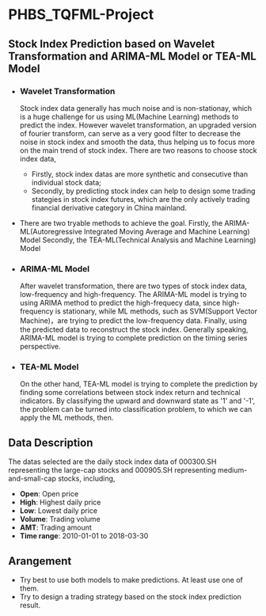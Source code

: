 # PHBS_TQFML-Project

## Stock Index Prediction based on Wavelet Transformation and ARIMA-ML Model or TEA-ML Model

* ### Wavelet Transformation
  Stock index data generally has much noise and is non-stationay, which is a huge challenge for us using ML(Machine Learning) methods to  predict the index. However wavelet transformation, an upgraded version of fourier transform, can serve as a very good filter to decrease the noise in stock index and smooth the data, thus helping us to focus more on the main trend of stock index.
  There are two reasons to choose stock index data,
  * Firstly, stock index datas are more synthetic and consecutive than individual stock data;
  * Secondly, by predicting stock index can help to design some trading stategies in stock index futures, which are the only actively trading financial derivative category in China mainland.
  
  
* There are two tryable methods to achieve the goal.
  Firstly, the ARIMA-ML(Autoregressive Integrated Moving Average and Machine Learning) Model
  Secondly, the TEA-ML(Technical Analysis and Machine Learning) Model
  
* ### ARIMA-ML Model 
  After wavelet transformation, there are two types of stock index data, low-frequency and high-frequency. The ARIMA-ML model is trying to  using ARIMA method to predict the high-frequecy data, since high-frequency is stationary, while ML methods, such as SVM(Support Vector Machine)，are trying to predict the low-frequency data. Finally, using the predicted data to reconstruct the stock index. Generally speaking, ARIMA-ML model is trying to complete prediction on the timing series perspective.
  

* ### TEA-ML Model
  On the other hand, TEA-ML model is trying to complete the prediction by finding some correlations between stock index return and technical indicators. By classifying the upward and downward state as '1' and '-1', the problem can be turned into classification problem, to which we can apply the ML methods, then.


## Data Description
  The datas selected are the daily stock index data of 000300.SH representing the large-cap stocks and 000905.SH representing medium-and-small-cap stocks, including,
  * __Open__: Open price
  * __High__: Highest daily price
  * __Low__: Lowest daily price
  * __Volume__: Trading volume
  * __AMT__: Trading amount
  * __Time range__: 2010-01-01 to 2018-03-30
  
  
  
 ## Arangement
* Try best to use both models to make predictions. At least use one of them.
* Try to design a trading strategy based on the stock index prediction result.
